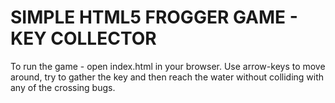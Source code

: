 SIMPLE HTML5 FROGGER GAME - KEY COLLECTOR
=========================================

To run the game - open index.html in your browser. Use arrow-keys to move around,
try to gather the key and then reach the water without colliding with any of the crossing bugs.
